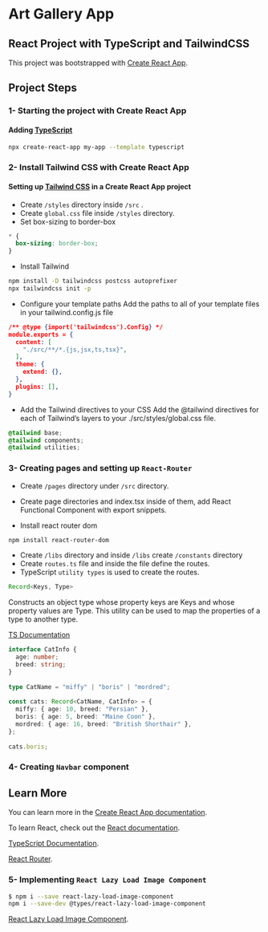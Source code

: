# Art Gallery App

## React Project with TypeScript and TailwindCSS

This project was bootstrapped with [Create React App](https://github.com/facebook/create-react-app).

## Project Steps

### 1- Starting the project with Create React App

#### Adding [TypeScript](https://create-react-app.dev/docs/adding-typescript)

```bash
npx create-react-app my-app --template typescript
```

### 2- Install Tailwind CSS with Create React App

#### Setting up [Tailwind CSS](https://tailwindcss.com/docs/guides/create-react-app) in a Create React App project

- Create `/styles` directory inside `/src` .
- Create `global.css` file inside `/styles` directory.
- Set box-sizing to border-box

```css
* {
  box-sizing: border-box;
}
```

- Install Tailwind

```bash
npm install -D tailwindcss postcss autoprefixer
npx tailwindcss init -p
```

- Configure your template paths
Add the paths to all of your template files in your tailwind.config.js file

```json
/** @type {import('tailwindcss').Config} */
module.exports = {
  content: [
    "./src/**/*.{js,jsx,ts,tsx}",
  ],
  theme: {
    extend: {},
  },
  plugins: [],
}
```

- Add the Tailwind directives to your CSS
Add the @tailwind directives for each of Tailwind’s layers to your ./src/styles/global.css file.

```css
@tailwind base;
@tailwind components;
@tailwind utilities;
```

### 3- Creating pages and setting up `React-Router`

- Create `/pages` directory under `/src` directory.

- Create page directories and index.tsx inside of them, add React Functional Component with export snippets.

- Install react router dom

```bash
npm install react-router-dom
```

- Create `/libs` directory and inside `/libs` create `/constants` directory
- Create `routes.ts` file and inside the file define the routes.
- TypeScript `utility types` is used to create the routes.

```ts
Record<Keys, Type>
```

Constructs an object type whose property keys are Keys and whose property values are Type. This utility can be used to map the properties of a type to another type.

[TS Documentation](https://www.typescriptlang.org/docs/handbook/utility-types.html#example-4)

```ts
interface CatInfo {
  age: number;
  breed: string;
}
 
type CatName = "miffy" | "boris" | "mordred";
 
const cats: Record<CatName, CatInfo> = {
  miffy: { age: 10, breed: "Persian" },
  boris: { age: 5, breed: "Maine Coon" },
  mordred: { age: 16, breed: "British Shorthair" },
};
 
cats.boris;
```

### 4- Creating `Navbar` component

## Learn More

You can learn more in the [Create React App documentation](https://facebook.github.io/create-react-app/docs/getting-started).

To learn React, check out the [React documentation](https://reactjs.org/).

[TypeScript Documentation](https://www.typescriptlang.org/docs/).

[React Router](https://reactrouter.com/en/main/start/tutorial).

### 5- Implementing `React Lazy Load Image Component`

```bash
$ npm i --save react-lazy-load-image-component
npm i --save-dev @types/react-lazy-load-image-component
```

[React Lazy Load Image Component](https://www.npmjs.com/package/react-lazy-load-image-component).
